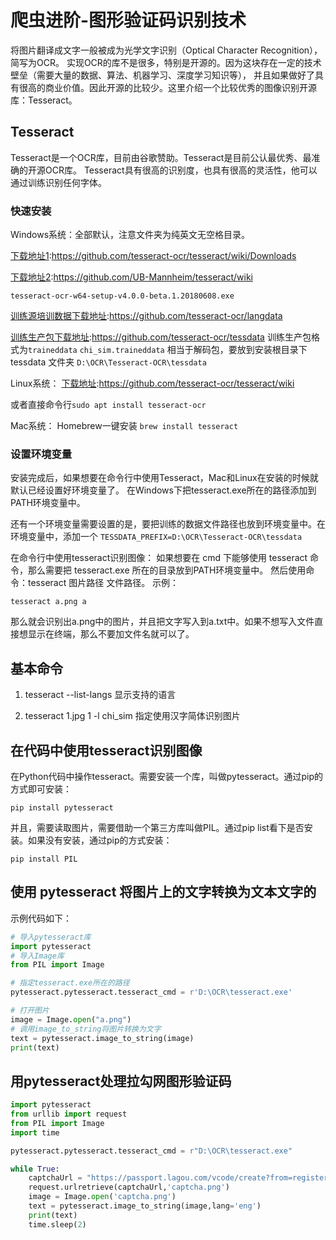 # 爬虫进阶-图形验证码识别技术

将图片翻译成文字一般被成为光学文字识别（Optical Character Recognition），简写为OCR。
实现OCR的库不是很多，特别是开源的。因为这块存在一定的技术壁垒（需要大量的数据、算法、机器学习、深度学习知识等），
并且如果做好了具有很高的商业价值。因此开源的比较少。这里介绍一个比较优秀的图像识别开源库：Tesseract。

## Tesseract

Tesseract是一个OCR库，目前由谷歌赞助。Tesseract是目前公认最优秀、最准确的开源OCR库。
Tesseract具有很高的识别度，也具有很高的灵活性，他可以通过训练识别任何字体。

### 快速安装

Windows系统：全部默认，注意文件夹为纯英文无空格目录。

[下载地址1](https://github.com/tesseract-ocr/tesseract/wiki/Downloads):<https://github.com/tesseract-ocr/tesseract/wiki/Downloads>

[下载地址2](https://github.com/UB-Mannheim/tesseract/wiki):<https://github.com/UB-Mannheim/tesseract/wiki>

`tesseract-ocr-w64-setup-v4.0.0-beta.1.20180608.exe`

[训练源培训数据下载地址](https://github.com/tesseract-ocr/langdata):<https://github.com/tesseract-ocr/langdata>

[训练生产包下载地址](https://github.com/tesseract-ocr/tessdata):<https://github.com/tesseract-ocr/tessdata>
训练生产包格式为`traineddata` `chi_sim.traineddata`
相当于解码包，要放到安装根目录下 tessdata 文件夹 `D:\OCR\Tesseract-OCR\tessdata`

Linux系统：
[下载地址](https://github.com/tesseract-ocr/tesseract/wiki):<https://github.com/tesseract-ocr/tesseract/wiki>

或者直接命令行`sudo apt install tesseract-ocr`

Mac系统：
Homebrew一键安装 `brew install tesseract`

### 设置环境变量

安装完成后，如果想要在命令行中使用Tesseract，Mac和Linux在安装的时候就默认已经设置好环境变量了。
在Windows下把tesseract.exe所在的路径添加到PATH环境变量中。

还有一个环境变量需要设置的是，要把训练的数据文件路径也放到环境变量中。在环境变量中，添加一个
`TESSDATA_PREFIX=D:\OCR\Tesseract-OCR\tessdata`

在命令行中使用tesseract识别图像：
如果想要在 cmd 下能够使用 tesseract 命令，那么需要把 tesseract.exe 所在的目录放到PATH环境变量中。
然后使用命令：tesseract 图片路径 文件路径。
示例：

```
tesseract a.png a
```

那么就会识别出a.png中的图片，并且把文字写入到a.txt中。如果不想写入文件直接想显示在终端，那么不要加文件名就可以了。

## 基本命令

1. tesseract --list-langs
显示支持的语言

2. tesseract 1.jpg 1 -l chi_sim
指定使用汉字简体识别图片

## 在代码中使用tesseract识别图像

在Python代码中操作tesseract。需要安装一个库，叫做pytesseract。通过pip的方式即可安装：

```
pip install pytesseract
```

并且，需要读取图片，需要借助一个第三方库叫做PIL。通过pip list看下是否安装。如果没有安装，通过pip的方式安装：

```
pip install PIL
```

## 使用 pytesseract 将图片上的文字转换为文本文字的

示例代码如下：

```python
# 导入pytesseract库
import pytesseract
# 导入Image库
from PIL import Image

# 指定tesseract.exe所在的路径
pytesseract.pytesseract.tesseract_cmd = r'D:\OCR\tesseract.exe'

# 打开图片
image = Image.open("a.png")
# 调用image_to_string将图片转换为文字
text = pytesseract.image_to_string(image)
print(text)
```

## 用pytesseract处理拉勾网图形验证码

```python
import pytesseract
from urllib import request
from PIL import Image
import time

pytesseract.pytesseract.tesseract_cmd = r"D:\OCR\tesseract.exe"

while True:
    captchaUrl = "https://passport.lagou.com/vcode/create?from=register&refresh=1513081451891"
    request.urlretrieve(captchaUrl,'captcha.png')
    image = Image.open('captcha.png')
    text = pytesseract.image_to_string(image,lang='eng')
    print(text)
    time.sleep(2)
```
